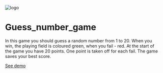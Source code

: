 <image src="https://i.ibb.co/25bFsYd/8a3161fc3c6f493cb2690689f206253f.png" alt="logo" border="0">

# Guess_number_game

In this game you should guess a random number from 1 to 20. When you win, the playing field is coloured green, when you fail - red. At the start of the game you have 20 points. One point is taken off for each fail. The game saves your best score.

[See demo]("https://polyvit.github.io/Guess_number_game/")
